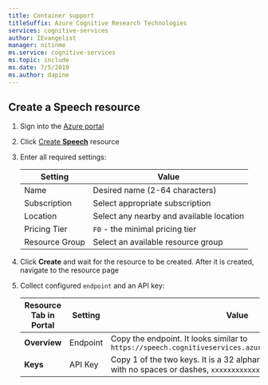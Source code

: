 ```yaml
---
title: Container support
titleSuffix: Azure Cognitive Research Technologies
services: cognitive-services
author: IEvangelist
manager: nitinme
ms.service: cognitive-services
ms.topic: include 
ms.date: 7/5/2019
ms.author: dapine
---
```


## Create a Speech resource

1. Sign into the [Azure portal](https://portal.azure.com)
1. Click [Create **Speech**](https://ms.portal.azure.com/#create/Microsoft.CognitiveServicesSpeechServices) resource
1. Enter all required settings:

    |Setting|Value|
    |--|--|
    |Name|Desired name (2-64 characters)|
    |Subscription|Select appropriate subscription|
    |Location|Select any nearby and available location|
    |Pricing Tier|`F0` - the minimal pricing tier|
    |Resource Group|Select an available resource group|

1. Click **Create** and wait for the resource to be created. After it is created, navigate to the resource page
1. Collect configured `endpoint` and an API key:

    |Resource Tab in Portal|Setting|Value|
    |--|--|--|
    |**Overview**|Endpoint|Copy the endpoint. It looks similar to `https://speech.cognitiveservices.azure.com/sts/v1.0/issuetoken`|
    |**Keys**|API Key|Copy 1 of the two keys. It is a 32 alphanumeric-character string with no spaces or dashes, `xxxxxxxxxxxxxxxxxxxxxxxxxxxxxxxx`.|
